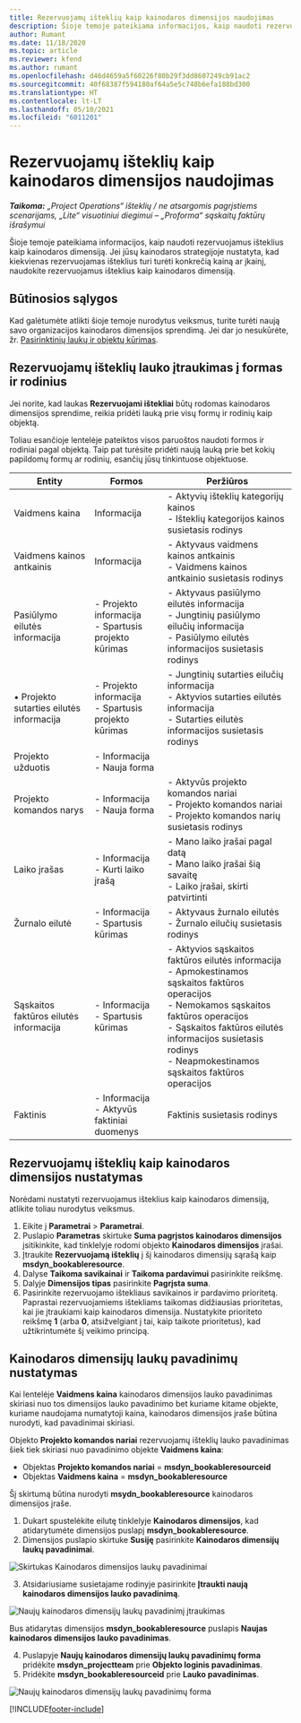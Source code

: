 ```yaml
---
title: Rezervuojamų išteklių kaip kainodaros dimensijos naudojimas
description: Šioje temoje pateikiama informacijos, kaip naudoti rezervuojamus išteklius kaip kainodaros dimensiją.
author: Rumant
ms.date: 11/18/2020
ms.topic: article
ms.reviewer: kfend
ms.author: rumant
ms.openlocfilehash: d46d4659a5f60226f80b29f3dd8607249cb91ac2
ms.sourcegitcommit: 40f68387f594180af64a5e5c748b6efa188bd300
ms.translationtype: HT
ms.contentlocale: lt-LT
ms.lasthandoff: 05/10/2021
ms.locfileid: "6011201"
---
```

# <a name="use-a-bookable-resource-as-a-pricing-dimension"></a>Rezervuojamų išteklių kaip kainodaros dimensijos naudojimas

 _**Taikoma:** „Project Operations“ išteklių / ne atsargomis pagrįstiems scenarijams, „Lite“ visuotiniui diegimui – „Proforma“ sąskaitų faktūrų išrašymui_ 

Šioje temoje pateikiama informacijos, kaip naudoti rezervuojamus išteklius kaip kainodaros dimensiją. Jei jūsų kainodaros strategijoje nustatyta, kad kiekvienas rezervuojamas išteklius turi turėti konkrečią kainą ar įkainį, naudokite rezervuojamus išteklius kaip kainodaros dimensiją.

## <a name="prerequisites"></a>Būtinosios sąlygos
Kad galėtumėte atlikti šioje temoje nurodytus veiksmus, turite turėti naują savo organizacijos kainodaros dimensijos sprendimą. Jei dar jo nesukūrėte, žr. [Pasirinktinių laukų ir objektų kūrimas](../pricing-costing/create-custom-fields-entities-pricing-dimensions.md).

## <a name="add-the-bookable-resource-field-to-forms-and-views"></a>Rezervuojamų išteklių lauko įtraukimas į formas ir rodinius
Jei norite, kad laukas **Rezervuojami ištekliai** būtų rodomas kainodaros dimensijos sprendime, reikia pridėti lauką prie visų formų ir rodinių kaip objektą.

Toliau esančioje lentelėje pateiktos visos paruoštos naudoti formos ir rodiniai pagal objektą. Taip pat turėsite pridėti naują lauką prie bet kokių papildomų formų ar rodinių, esančių jūsų tinkintuose objektuose.

|   Entity        | Formos   |Peržiūros        |
| ------------------------------|---------------------------------|----------------------------------|
|  Vaidmens kaina| Informacija | - Aktyvių išteklių kategorijų kainos<br> - Išteklių kategorijos kainos susietasis rodinys |
|  Vaidmens kainos antkainis| Informacija| - Aktyvaus vaidmens kainos antkainis<br>- Vaidmens kainos antkainio susietasis rodinys |
|  Pasiūlymo eilutės informacija| - Projekto informacija<br>- Spartusis projekto kūrimas| - Aktyvaus pasiūlymo eilutės informacija<br>- Jungtinių pasiūlymo eilučių informacija<br>- Pasiūlymo eilutės informacijos susietasis rodinys |
|  • Projekto sutarties eilutės informacija| - Projekto informacija<br>- Spartusis projekto kūrimas| - Jungtinių sutarties eilučių informacija<br>- Aktyvios sutarties eilutės informacija<br>- Sutarties eilutės informacijos susietasis rodinys |
|  Projekto užduotis| - Informacija<br>- Nauja forma| &nbsp; |
|  Projekto komandos narys| - Informacija<br>- Nauja forma| - Aktyvūs projekto komandos nariai<br>- Projekto komandos nariai<br>- Projekto komandos narių susietasis rodinys |
|  Laiko įrašas| - Informacija<br>- Kurti laiko įrašą| - Mano laiko įrašai pagal datą<br>- Mano laiko įrašai šią savaitę<br>- Laiko įrašai, skirti patvirtinti|
|  Žurnalo eilutė| - Informacija<br>- Spartusis kūrimas| - Aktyvaus žurnalo eilutės<br>- Žurnalo eilučių susietasis rodinys |
|  Sąskaitos faktūros eilutės informacija| - Informacija<br>- Spartusis kūrimas| - Aktyvios sąskaitos faktūros eilutės informacija<br>- Apmokestinamos sąskaitos faktūros operacijos<br>- Nemokamos sąskaitos faktūros operacijos<br>- Sąskaitos faktūros eilutės informacijos susietasis rodinys <br>- Neapmokestinamos sąskaitos faktūros operacijos|
|  Faktinis| - Informacija<br>- Aktyvūs faktiniai duomenys| Faktinis susietasis rodinys |

## <a name="set-up-a-bookable-resource-as-a-pricing-dimension"></a>Rezervuojamų išteklių kaip kainodaros dimensijos nustatymas
Norėdami nustatyti rezervuojamus išteklius kaip kainodaros dimensiją, atlikite toliau nurodytus veiksmus.

1. Eikite į **Parametrai** > **Parametrai**. 
2. Puslapio **Parametras** skirtuke **Suma pagrįstos kainodaros dimensijos** įsitikinkite, kad tinklelyje rodomi objekto **Kainodaros dimensijos** įrašai. 
2. Įtraukite **Rezervuojamą išteklių** į šį kainodaros dimensijų sąrašą kaip **msdyn_bookableresource**. 
3. Dalyse **Taikoma savikainai** ir **Taikoma pardavimui** pasirinkite reikšmę.
4. Dalyje **Dimensijos tipas** pasirinkite **Pagrįsta suma**. 
5. Pasirinkite rezervuojamo ištekliaus savikainos ir pardavimo prioritetą. Paprastai rezervuojamiems ištekliams taikomas didžiausias prioritetas, kai jie įtraukiami kaip kainodaros dimensija. Nustatykite prioriteto reikšmę **1** (arba **0**, atsižvelgiant į tai, kaip taikote prioritetus), kad užtikrintumėte šį veikimo principą.

## <a name="set-up-pricing-dimension-field-names"></a>Kainodaros dimensijų laukų pavadinimų nustatymas

Kai lentelėje **Vaidmens kaina** kainodaros dimensijos lauko pavadinimas skiriasi nuo tos dimensijos lauko pavadinimo bet kuriame kitame objekte, kuriame naudojama numatytoji kaina, kainodaros dimensijos įraše būtina nurodyti, kad pavadinimai skiriasi.  

Objekto **Projekto komandos nariai** rezervuojamų išteklių lauko pavadinimas šiek tiek skiriasi nuo pavadinimo objekte **Vaidmens kaina**: 

 - Objektas **Projekto komandos nariai** = **msdyn_bookableresourceid**
 - Objektas **Vaidmens kaina** = **msdyn_bookableresource**

Šį skirtumą būtina nurodyti **msydn_bookableresource** kainodaros dimensijos įraše.

1. Dukart spustelėkite eilutę tinklelyje **Kainodaros dimensijos**, kad atidarytumėte dimensijos puslapį **msdyn_bookableresource**.
2. Dimensijos puslapio skirtuke **Susiję** pasirinkite **Kainodaros dimensijų laukų pavadinimai**.

  ![Skirtukas Kainodaros dimensijos laukų pavadinimai](media/PD-fieldname.png)

3. Atsidariusiame susietajame rodinyje pasirinkite **Įtraukti naują kainodaros dimensijos lauko pavadinimą**.

  ![Naujų kainodaros dimensijų laukų pavadinimį įtraukimas](media/Add-NewPD-fieldname.png)

  Bus atidarytas dimensijos **msdyn_bookableresource** puslapis **Naujas kainodaros dimensijos lauko pavadinimas**. 

4. Puslapyje **Naujų kainodaros dimensijų laukų pavadinimų forma** pridėkite **msdyn_projectteam** prie **Objekto loginis pavadinimas**.
5. Pridėkite **msdyn_bookableresourceid** prie **Lauko pavadinimas**.

 ![Naujų kainodaros dimensijų laukų pavadinimų forma](media/PD-fieldname-Added.png)


[!INCLUDE[footer-include](../includes/footer-banner.md)]